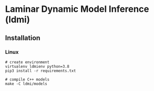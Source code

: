 # Laminar Dynamic Model Inference (ldmi)
## Installation
### Linux
```
# create environment
virtualenv ldmienv python=3.8
pip3 install -r requirements.txt

# compile C++ models
make -C ldmi/models
```
